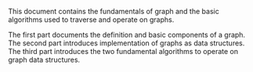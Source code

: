 This document contains the fundamentals of graph and the basic algorithms used to traverse and operate on graphs.

The first part documents the definition and basic components of a graph. The second part introduces implementation of graphs as data structures. The third part introduces the two fundamental algorithms to operate on graph data structures.
